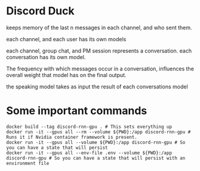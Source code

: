 # Discord Duck 

keeps memory of the last n messages in each channel, and who sent them.

each channel, and each user has its own models

each channel, group chat, and PM session represents a conversation.
each conversation has its own model.

The frequency with which messages occur in a conversation, influences the overall weight that
model has on the final output.

the speaking model takes as input the result of each conversations model


# Some important commands 

```
docker build --tag discord-rnn-gpu . # This sets everything up
docker run -it --gpus all --rm --volume ${PWD}:/app discord-rnn-gpu # Runs it if Nvidia container framework is present.
docker run -it --gpus all --volume ${PWD}:/app discord-rnn-gpu # So you can have a state that will persist
docker run -it --gpus all --env-file .env --volume ${PWD}:/app discord-rnn-gpu # So you can have a state that will persist with an environment file
```
